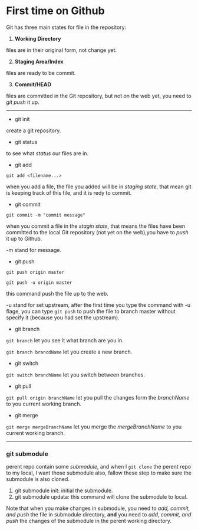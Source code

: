 #	First time on Github

Git has three main states for file in the repository:

1.	**Working Directory**

files are in their original form, not change yet.

2.	**Staging Area/Index**

files are ready to be commit.

3.	**Commit/HEAD**

files are committed in the Git repository, but not on the web yet, you need to *git push* it up.

---

-	git init

create a git repository.

-	git status

to see what *status* our files are in.

-	git add

`git add <filename...>`

when you add a file, the file you added will be in *staging state*, that mean git is keeping track of this file, and it is redy to commit.

-	git commit

`git commit -m "commit message"`

when you commit a file in the *stagin state*, that means the files have been committed to the local Git repository (not yet on the web),you have to *push* it up to Github.

-m stand for message.

-	git push

`git push origin master`

`git push -u origin master`

this command push the file up to the web.

-u stand for set upstream, after the first time you type the command with -u flage, you can type `git push` to push the file to branch master without specify it (because you had set the upstream).

-	git branch

`git branch` let you see it what branch are you in.

`git branch brancdName` let you create a new branch.

-	git switch 

`git switch branchName` let you switch between branches.

- git pull

`git pull origin branchName` let you pull the changes form the *branchName* to you current working branch.

- git merge

`git merge mergeBranchName` let you merge the *mergeBranchName* to you current working branch.

---

### git submodule

perent repo contain some *submodule*, and when I `git clone` the perent repo to my local, I want those submodule also, fallow these step to make sure the submodule is also cloned.

1.  git submodule init: initial the submodule.
2.  git submodule updata: this command will clone the submodule to local.

Note that when you make changes in submodule, you need to *add, commit, and push* the file in submodule directory, **and** you need to *add, commit, and push* the changes of the submodule in the perent working directory.
